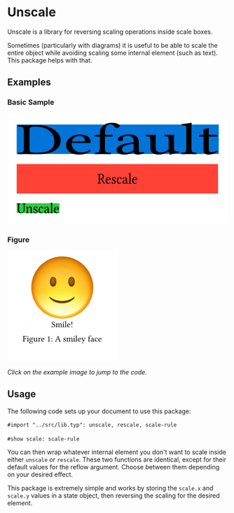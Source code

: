 # Unscale

Unscale is a library for reversing scaling operations inside scale boxes.

Sometimes (particularly with diagrams) it is useful to be able to scale the entire object while avoiding scaling some internal element (such as text). This package helps with that.

## Examples
<!-- img width is set so the table gets evenly spaced by GitHubs css -->
### Basic Sample
<a href="gallery/basic.typ">
  <img src="gallery/basic.png" height="250px">
</a>

### Figure
<a href="gallery/figure.typ">
  <img src="gallery/figure.png" height="250px">
</a>

*Click on the example image to jump to the code.*

## Usage

The following code sets up your document to use this package:
```typst
#import "../src/lib.typ": unscale, rescale, scale-rule

#show scale: scale-rule
```

You can then wrap whatever internal element you don't want to scale inside either `unscale` or `rescale`. These two functions are identical, except for their default values for the reflow argument. Choose between them depending on your desired effect.

This package is extremely simple and works by storing the `scale.x` and `scale.y` values in a state object, then reversing the scaling for the desired element.